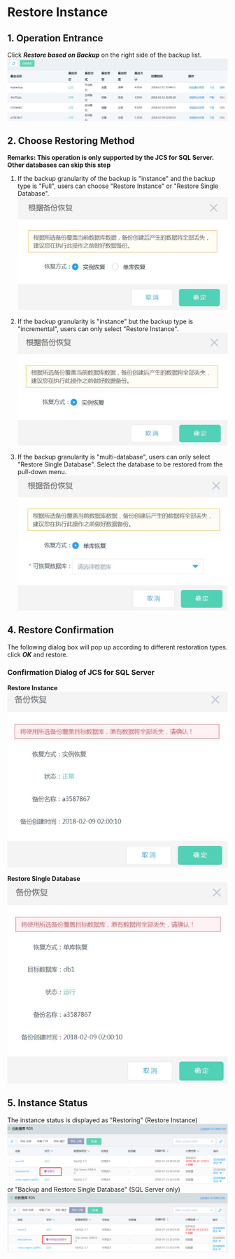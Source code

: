 # Restore Instance

## 1. Operation Entrance
Click ***Restore based on Backup*** on the right side of the backup list.
![Restore Instance 1](../../../../image/RDS/Restore-Instance-1.png)

## 2. Choose Restoring Method
**Remarks: This operation is only supported by the JCS for SQL Server. Other databases can skip this step**<br>
1) If the backup granularity of the backup is "instance" and the backup type is "Full", users can choose "Restore Instance" or "Restore Single Database".<br>
![Restore Instance 2](../../../../image/RDS/Restore-Instance-2.png)

2) If the backup granularity is "instance" but the backup type is "incremental", users can only select "Restore Instance".
![Restore Instance 3](../../../../image/RDS/Restore-Instance-3.png)

3) If the backup granularity is "multi-database", users can only select "Restore Single Database". Select the database to be restored from the pull-down menu.
![Restore Instance 4](../../../../image/RDS/Restore-Instance-4.png)

## 4. Restore Confirmation
The following dialog box will pop up according to different restoration types. click ***OK*** and restore.
### Confirmation Dialog of JCS for SQL Server
**Restore Instance**<br>
![Restore Instance 5](../../../../image/RDS/Restore-Instance-5.png)

**Restore Single Database**<br>
![Restore Instance 6](../../../../image/RDS/Restore-Instance-6.png)

## 5. Instance Status
The instance status is displayed as "Restoring" (Restore Instance)
![Restore Instance 8](../../../../image/RDS/Restore-Instance-8.png)
<br> or "Backup and Restore Single Database" (SQL Server only)
![ Restore Instance 7](../../../../image/RDS/Restore-Instance-7.png)
